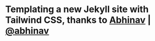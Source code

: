 # Templating a new Jekyll site with Tailwind CSS, thanks to [Abhinav](https://www.abhinav.co/about/) | [@abhinav](https://twitter.com/abhinav)


